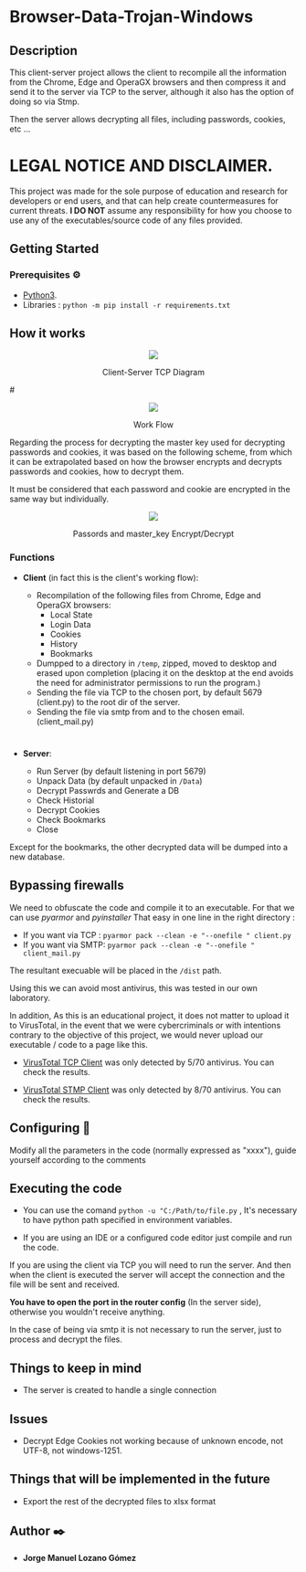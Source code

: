 # Browser-Data-Trojan-Windows

## Description

This client-server project allows the client to recompile all the information from the Chrome, Edge and OperaGX browsers and then compress it and send it to the server via TCP to the server, although it also has the option of doing so via Stmp.

Then the server allows decrypting all files, including passwords, cookies, etc ...

# **LEGAL NOTICE AND DISCLAIMER**.
This project was made for the sole purpose of education and research for developers or end users, and that can help create countermeasures for current threats.
**I DO NOT** assume any responsibility for how you choose to use any of the executables/source code of any files provided.


## Getting Started

### Prerequisites ⚙️

* [Python3](https://www.python.org/downloads/).
* Libraries : ```python -m pip install -r requirements.txt```


## How it works

<p align="center"><img src = "https://i.ibb.co/MNjhHtd/Untitled-Diagram.png"></p>
<p align="center">Client-Server TCP Diagram</p>
#
<p align="center"><img src = "https://i.ibb.co/nMVwwFj/Untitled-Diagram-1.png"></p>
<p align="center">Work Flow</p>

Regarding the process for decrypting the master key used for decrypting passwords and cookies, it was based on the following scheme, from which it can be extrapolated based on how the browser encrypts and decrypts passwords and cookies, how to decrypt them.

It must be considered that each password and cookie are encrypted in the same way but individually.

<p align="center"><img src = "https://i.ibb.co/hBzg6jY/Untitled-Diagram-1.jpg"></p>
<p align="center">Passords and master_key Encrypt/Decrypt</p>

### Functions
* **Client** (in fact this is the client's working flow):

  * Recompilation of the following files from Chrome, Edge and OperaGX browsers:
    * Local State 
    * Login Data 
    * Cookies 
    * History 
    * Bookmarks
  * Dumpped to a directory in  ```/temp```, zipped, moved to desktop and erased upon completion (placing it on the desktop at the end avoids the need for administrator permissions to run the program.)
  * Sending the file via TCP to the chosen port, by default 5679 (client.py) to the root dir of the server.
  * Sending the file via smtp from and to the chosen email. (client_mail.py)
#
* **Server**:

  * Run Server (by default listening in port 5679)
  * Unpack Data (by default unpacked in ```/Data```)
  * Decrypt Passwrds and Generate a DB
  * Check Historial
  * Decrypt Cookies
  * Check Bookmarks
  * Close

Except for the bookmarks, the other decrypted data will be dumped into a new database.


## Bypassing firewalls

We need to obfuscate the code and compile it to an executable.
For that we can use *pyarmor* and *pyinstaller*
That easy in one line in the right directory : 
* If you want via TCP : ```pyarmor pack --clean -e "--onefile " client.py```
* If you want via SMTP: ```pyarmor pack --clean -e "--onefile " client_mail.py```

The resultant execuable will be placed in the ```/dist``` path.

Using this we can avoid most antivirus, this was tested in our own laboratory.

In addition, As this is an educational project, it does not matter to upload it to VirusTotal, in the event that we were cybercriminals or with intentions contrary to the objective of this project, we would never upload our executable / code to a page like this.

* [VirusTotal TCP Client](https://www.virustotal.com/gui/file/76e41fdaa189070aabdff0d125048ef6958f311bd3cda175bf7f35e2e9a38ad0/detection) 
was only detected by 5/70 antivirus. You can check the results.

* [VirusTotal STMP Client](https://www.virustotal.com/gui/file/3adadd3324593c3a952b747ffda9c105603d9753950486b13ee6b99ffa8f6498/detection) 
was only detected by 8/70 antivirus. You can check the results.


## Configuring 🔧

Modify all the parameters in the code (normally expressed as "xxxx"), guide yourself according to the comments


## Executing the code

* You can use the comand ```python -u "C:/Path/to/file.py``` , It's necessary to have python path specified in environment variables.

* If you are using an IDE or a configured code editor just compile and run the code.

If you are using the client via TCP you will need to run the server.
And then when the client is executed the server will accept the connection and the file will be sent and received.

**You have to open the port in the router config** (In the server side), otherwise you wouldn't receive anything.

In the case of being via smtp it is not necessary to run the server, just to process and decrypt the files.


## Things to keep in mind

* The server is created to handle a single connection

## Issues

- Decrypt Edge Cookies not working because of unknown encode, not UTF-8, not windows-1251.


## Things that will be implemented in the future

- Export the rest of the decrypted files to xlsx format


## Author ✒️

* **Jorge Manuel Lozano Gómez**
